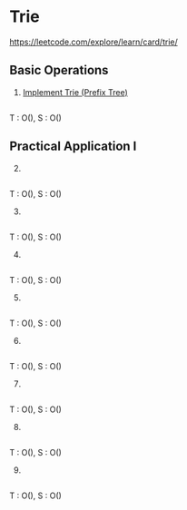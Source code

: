 # Trie

https://leetcode.com/explore/learn/card/trie/


## Basic Operations

1. [Implement Trie (Prefix Tree)](https://leetcode.com/explore/learn/card/trie/147/basic-operations/1047/)

```cpp

```

T : O(), S : O()

## Practical Application I

2. []()

```cpp

```

T : O(), S : O()


3. []()

```cpp

```

T : O(), S : O()


4. []()

```cpp

```

T : O(), S : O()


5. []()

```cpp

```

T : O(), S : O()


6. []()

```cpp

```

T : O(), S : O()


7. []()

```cpp

```

T : O(), S : O()


8. []()

```cpp

```

T : O(), S : O()


9. []()

```cpp

```

T : O(), S : O()

